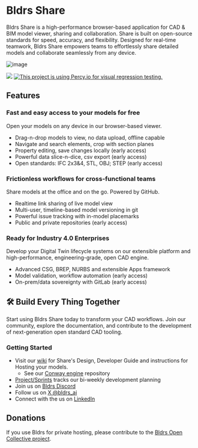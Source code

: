 # Bldrs Share
Bldrs Share is a high-performance browser-based application for CAD & BIM model viewer, sharing and collaboration.  Share is built on open-source standards for speed, accuracy, and flexibility.  Designed for real-time teamwork, Bldrs Share empowers teams to effortlessly share detailed models and collaborate seamlessly from any device.

![image](https://github.com/user-attachments/assets/89c98fba-0057-45f2-a02a-161ced37f88c)

[![](https://img.shields.io/discord/853953158560743424.svg?logo=discord&logoColor=white&label=Discord&color=5865F2)](https://discord.gg/9SxguBkFfQ "Join the Discord chat at https://discord.gg/9SxguBkFfQ")
[![This project is using Percy.io for visual regression testing.](https://percy.io/static/images/percy-badge.svg)](https://percy.io/8fe2b2f1/share)

## Features
### Fast and easy access to your models for free
Open your models on any device in our browser-based viewer.
- Drag-n-drop models to view, no data upload, offline capable
- Navigate and search elements, crop with section planes
- Property editing, save changes locally (early access)
- Powerful data slice-n-dice, csv export (early access)
- Open standards: IFC 2x3&4, STL, OBJ;  STEP (early access)

### Frictionless workflows for cross-functional teams
Share models at the office and on the go.  Powered by GitHub.
- Realtime link sharing of live model view
- Multi-user, timeline-based model versioning in git
- Powerful issue tracking with in-model placemarks
- Public and private repositories (early access)

### Ready for Industry 4.0 Enterprises
Develop your Digital Twin lifecycle systems on our extensible platform and high-performance, engineering-grade, open CAD engine.
- Advanced CSG, BREP, NURBS and extensible Apps framework
- Model validation, workflow automation (early access)
- On-prem/data sovereignty with GitLab (early access)

## 🛠️ Build Every Thing Together
Start using Bldrs Share today to transform your CAD workflows. Join our community, explore the documentation, and contribute to the development of next-generation open standard CAD tooling.

### Getting Started
- Visit our [wiki](https://github.com/bldrs-ai/Share/wiki) for Share's Design, Developer Guide and instructions for Hosting your models.
  - See our [Conway engine](https://github.com/bldrs-ai/conway) repository
- [Project/Sprints](https://github.com/orgs/bldrs-ai/projects?query=is%3Aopen&type=beta) tracks our bi-weekly development planning
- Join us on [Bldrs Discord](https://discord.gg/9SxguBkFfQ)
- Follow us on [X @bldrs_ai](https://x.com/bldrs_ai)
- Connect with the us on [LinkedIn](https://www.linkedin.com/company/bldrs-ai/)

## Donations 
If you use Bldrs for private hosting, please contribute to the [Bldrs Open Collective project](https://opencollective.com/bldrs).

